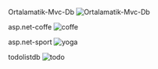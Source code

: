 Ortalamatik-Mvc-Db
![Ortalamatik-Mvc-Db](https://user-images.githubusercontent.com/119483460/231629524-c54ccba0-0531-45ea-9d78-a1f72d178212.png)

asp.net-coffe
![coffe](https://user-images.githubusercontent.com/119483460/231629851-a7b1f726-c72d-4773-8aa0-6b7a5666e930.png)

asp.net-sport
![yoga](https://user-images.githubusercontent.com/119483460/231629978-e00d55ce-85dd-4549-9dca-5e4db44f9003.png)

todolistdb
![todo](https://user-images.githubusercontent.com/119483460/231630059-b3068660-727e-40cf-a1e0-5385684b4b22.png)
